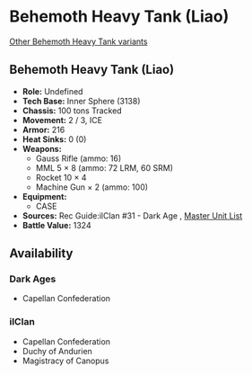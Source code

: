 # Behemoth Heavy Tank (Liao) 

[Other Behemoth Heavy Tank variants](../behemoth_heavy_tank.md) 

## Behemoth Heavy Tank (Liao) 

- **Role:** Undefined 
- **Tech Base:** Inner Sphere (3138) 
- **Chassis:** 100 tons Tracked 
- **Movement:** 2 / 3, ICE 
- **Armor:** 216 
- **Heat Sinks:** 0 (0) 
- **Weapons:** 
  - Gauss Rifle (ammo: 16) 
  - MML 5 × 8 (ammo: 72 LRM, 60 SRM) 
  - Rocket 10 × 4 
  - Machine Gun × 2 (ammo: 100) 
- **Equipment:** 
  - CASE 
- **Sources:** Rec Guide:ilClan #31 - Dark Age , [Master Unit List](http://masterunitlist.info/Unit/Details/9459) 
- **Battle Value:** 1324 

## Availability 

### Dark Ages 

- Capellan Confederation 

### ilClan 

- Capellan Confederation 
- Duchy of Andurien 
- Magistracy of Canopus 

